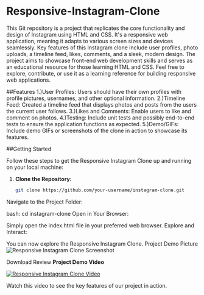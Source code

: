 # Responsive-Instagram-Clone
This Git repository is a project that replicates the core functionality and design of Instagram using HTML and CSS. It's a responsive web application, meaning it adapts to various screen sizes and devices seamlessly. Key features of this Instagram clone include user profiles, photo uploads, a timeline feed, likes, comments, and a sleek, modern design. The project aims to showcase front-end web development skills and serves as an educational resource for those learning HTML and CSS. Feel free to explore, contribute, or use it as a learning reference for building responsive web applications.


##Features
1.)User Profiles: Users should have their own profiles with profile pictures, usernames, and other optional information.
2.)Timeline Feed: Created a timeline feed that displays photos and posts from the users the current user follows.
3.)Likes and Comments: Enable users to like and comment on photos.
4.)Testing: Include unit tests and possibly end-to-end tests to ensure the application functions as expected.
5.)Demo/GIFs: Include demo GIFs or screenshots of the clone in action to showcase its features.


##Getting Started

Follow these steps to get the Responsive Instagram Clone up and running on your local machine:

1. **Clone the Repository:**

   ```bash
   git clone https://github.com/your-username/instagram-clone.git
Navigate to the Project Folder:

bash:
cd instagram-clone
Open in Your Browser:

Simply open the index.html file in your preferred web browser.
Explore and Interact:

You can now explore the Responsive Instagram Clone.
Project Demo Picture
![Responsive Instagram Clone Screenshot](https://drive.google.com/uc?export=download&id=1JDCNP3yOo7KR500H5GjrT-Z__sAFYnKk)

Download Review
**Project Demo Video**

[![Responsive Instagram Clone Video](https://drive.google.com/file/d/1JDCNP3yOo7KR500H5GjrT-Z__sAFYnKk/preview)](https://drive.google.com/file/d/1JDCNP3yOo7KR500H5GjrT-Z__sAFYnKk/preview)

Watch this video to see the key features of our project in action.
